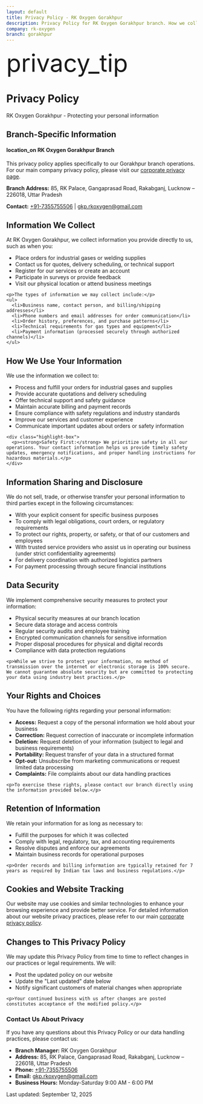 ```yaml
---
layout: default
title: Privacy Policy - RK Oxygen Gorakhpur
description: Privacy Policy for RK Oxygen Gorakhpur branch. How we collect, use, and protect your personal information.
company: rk-oxygen
branch: gorakhpur
---
```


<div class="mui-hero">
  <div class="mui-hero-content">
    <div class="mui-hero-icon">
      <span class="material-icons" style="font-size: 4rem;">privacy_tip</span>
    </div>
    <h1 class="mui-hero-title">Privacy Policy</h1>
    <p class="mui-hero-subtitle">RK Oxygen Gorakhpur - Protecting your personal information</p>
  </div>
</div>

<div class="content-section">
  <div class="mui-card">
    <h2>Branch-Specific Information</h2>
    <div class="branch-specific">
      <h4>
        <span class="material-icons">location_on</span>
        RK Oxygen Gorakhpur Branch
      </h4>
      <p>This privacy policy applies specifically to our Gorakhpur branch operations. For our main company privacy policy, please visit our <a href="/privacy/" style="color: var(--accent-success);">corporate privacy page</a>.</p>
      <p><strong>Branch Address:</strong> 85, RK Palace, Gangaprasad Road, Rakabganj, Lucknow – 226018, Uttar Pradesh</p>
      <p><strong>Contact:</strong> <a href="tel:+917355755506" style="color: var(--accent-success);">+91-7355755506</a> | <a href="mailto:gkp.rkoxygen@gmail.com" style="color: var(--accent-success);">gkp.rkoxygen@gmail.com</a></p>
    </div>
  </div>

  <div class="mui-card">
    <h2>Information We Collect</h2>
    <p>At RK Oxygen Gorakhpur, we collect information you provide directly to us, such as when you:</p>
    <ul>
      <li>Place orders for industrial gases or welding supplies</li>
      <li>Contact us for quotes, delivery scheduling, or technical support</li>
      <li>Register for our services or create an account</li>
      <li>Participate in surveys or provide feedback</li>
      <li>Visit our physical location or attend business meetings</li>
    </ul>

    <p>The types of information we may collect include:</p>
    <ul>
      <li>Business name, contact person, and billing/shipping addresses</li>
      <li>Phone numbers and email addresses for order communication</li>
      <li>Order history, preferences, and purchase patterns</li>
      <li>Technical requirements for gas types and equipment</li>
      <li>Payment information (processed securely through authorized channels)</li>
    </ul>
  </div>

  <div class="mui-card">
    <h2>How We Use Your Information</h2>
    <p>We use the information we collect to:</p>
    <ul>
      <li>Process and fulfill your orders for industrial gases and supplies</li>
      <li>Provide accurate quotations and delivery scheduling</li>
      <li>Offer technical support and safety guidance</li>
      <li>Maintain accurate billing and payment records</li>
      <li>Ensure compliance with safety regulations and industry standards</li>
      <li>Improve our services and customer experience</li>
      <li>Communicate important updates about orders or safety information</li>
    </ul>

    <div class="highlight-box">
      <p><strong>Safety First:</strong> We prioritize safety in all our operations. Your contact information helps us provide timely safety updates, emergency notifications, and proper handling instructions for hazardous materials.</p>
    </div>
  </div>

  <div class="mui-card">
    <h2>Information Sharing and Disclosure</h2>
    <p>We do not sell, trade, or otherwise transfer your personal information to third parties except in the following circumstances:</p>
    <ul>
      <li>With your explicit consent for specific business purposes</li>
      <li>To comply with legal obligations, court orders, or regulatory requirements</li>
      <li>To protect our rights, property, or safety, or that of our customers and employees</li>
      <li>With trusted service providers who assist us in operating our business (under strict confidentiality agreements)</li>
      <li>For delivery coordination with authorized logistics partners</li>
      <li>For payment processing through secure financial institutions</li>
    </ul>
  </div>

  <div class="mui-card">
    <h2>Data Security</h2>
    <p>We implement comprehensive security measures to protect your information:</p>
    <ul>
      <li>Physical security measures at our branch location</li>
      <li>Secure data storage and access controls</li>
      <li>Regular security audits and employee training</li>
      <li>Encrypted communication channels for sensitive information</li>
      <li>Proper disposal procedures for physical and digital records</li>
      <li>Compliance with data protection regulations</li>
    </ul>

    <p>While we strive to protect your information, no method of transmission over the internet or electronic storage is 100% secure. We cannot guarantee absolute security but are committed to protecting your data using industry best practices.</p>
  </div>

  <div class="mui-card">
    <h2>Your Rights and Choices</h2>
    <p>You have the following rights regarding your personal information:</p>
    <ul>
      <li><strong>Access:</strong> Request a copy of the personal information we hold about your business</li>
      <li><strong>Correction:</strong> Request correction of inaccurate or incomplete information</li>
      <li><strong>Deletion:</strong> Request deletion of your information (subject to legal and business requirements)</li>
      <li><strong>Portability:</strong> Request transfer of your data in a structured format</li>
      <li><strong>Opt-out:</strong> Unsubscribe from marketing communications or request limited data processing</li>
      <li><strong>Complaints:</strong> File complaints about our data handling practices</li>
    </ul>

    <p>To exercise these rights, please contact our branch directly using the information provided below.</p>
  </div>

  <div class="mui-card">
    <h2>Retention of Information</h2>
    <p>We retain your information for as long as necessary to:</p>
    <ul>
      <li>Fulfill the purposes for which it was collected</li>
      <li>Comply with legal, regulatory, tax, and accounting requirements</li>
      <li>Resolve disputes and enforce our agreements</li>
      <li>Maintain business records for operational purposes</li>
    </ul>

    <p>Order records and billing information are typically retained for 7 years as required by Indian tax laws and business regulations.</p>
  </div>

  <div class="mui-card">
    <h2>Cookies and Website Tracking</h2>
    <p>Our website may use cookies and similar technologies to enhance your browsing experience and provide better service. For detailed information about our website privacy practices, please refer to our main <a href="/privacy/" style="color: var(--accent-primary);">corporate privacy policy</a>.</p>
  </div>

  <div class="mui-card">
    <h2>Changes to This Privacy Policy</h2>
    <p>We may update this Privacy Policy from time to time to reflect changes in our practices or legal requirements. We will:</p>
    <ul>
      <li>Post the updated policy on our website</li>
      <li>Update the "Last updated" date below</li>
      <li>Notify significant customers of material changes when appropriate</li>
    </ul>

    <p>Your continued business with us after changes are posted constitutes acceptance of the modified policy.</p>
  </div>

  <div class="contact-info">
    <h3>Contact Us About Privacy</h3>
    <p>If you have any questions about this Privacy Policy or our data handling practices, please contact us:</p>
    <ul>
      <li><strong>Branch Manager:</strong> RK Oxygen Gorakhpur</li>
      <li><strong>Address:</strong> 85, RK Palace, Gangaprasad Road, Rakabganj, Lucknow – 226018, Uttar Pradesh</li>
      <li><strong>Phone:</strong> <a href="tel:+917355755506" style="color: var(--accent-primary);">+91-7355755506</a></li>
      <li><strong>Email:</strong> <a href="mailto:gkp.rkoxygen@gmail.com" style="color: var(--accent-primary);">gkp.rkoxygen@gmail.com</a></li>
      <li><strong>Business Hours:</strong> Monday-Saturday 9:00 AM - 6:00 PM</li>
    </ul>
  </div>

  <div class="last-updated">
    Last updated: September 12, 2025
  </div>
</div>

<script>
  // Simple analytics tracking (sessionStorage only)
  window.RKAnalytics = {
    trackPageView: function(page) {
      const data = {
        page: page || location.pathname,
        timestamp: new Date().toISOString(),
        referrer: document.referrer ? new URL(document.referrer).hostname : 'direct'
      };
      console.log('Page View:', data);
      this.storeEvent('pageview', data);
    },
    storeEvent: function(type, data) {
      try {
        const events = JSON.parse(sessionStorage.getItem('rk_analytics') || '[]');
        events.push({type: type, data});
        if (events.length > 50) events.shift();
        sessionStorage.setItem('rk_analytics', JSON.stringify(events));
      } catch (e) {
        console.warn('Analytics storage failed:', e);
      }
    }
  };

  // Track page view
  RKAnalytics.trackPageView();
</script>
